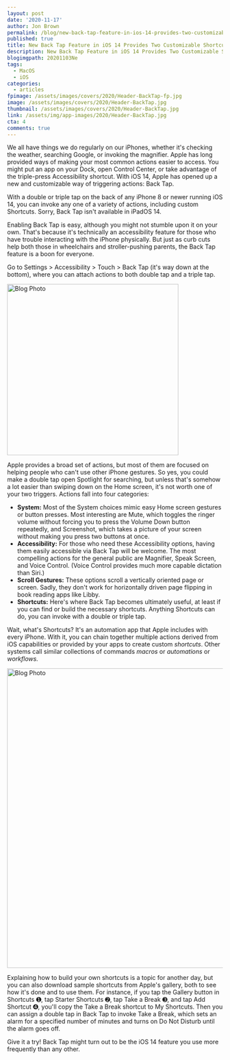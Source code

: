```yaml
---
layout: post
date: '2020-11-17'
author: Jon Brown
permalink: /blog/new-back-tap-feature-in-ios-14-provides-two-customizable-shortcuts/
published: true
title: New Back Tap Feature in iOS 14 Provides Two Customizable Shortcuts
description: New Back Tap Feature in iOS 14 Provides Two Customizable Shortcuts
blogimgpath: 20201103Ne
tags:
  - MacOS
  - iOS
categories:
  - articles
fpimage: /assets/images/covers/2020/Header-BackTap-fp.jpg
image: /assets/images/covers/2020/Header-BackTap.jpg
thumbnail: /assets/images/covers/2020/Header-BackTap.jpg
link: /assets/img/app-images/2020/Header-BackTap.jpg
cta: 4
comments: true
---
```

We all have things we do regularly on our iPhones, whether it's checking
the weather, searching Google, or invoking the magnifier. Apple has long
provided ways of making your most common actions easier to access. You
might put an app on your Dock, open Control Center, or take advantage of
the triple-press Accessibility shortcut. With iOS 14, Apple has opened
up a new and customizable way of triggering actions: Back
Tap.

With a double or triple tap on the back of any iPhone 8 or newer running
iOS 14, you can invoke any one of a variety of actions, including custom
Shortcuts. Sorry, Back Tap isn't available in iPadOS 14.

Enabling Back Tap is easy, although you might not stumble upon it on
your own. That's because it's technically an accessibility feature for
those who have trouble interacting with the iPhone physically. But just
as curb cuts help both those in wheelchairs and stroller-pushing
parents, the Back Tap feature is a boon for everyone.

Go to Settings > Accessibility > Touch > Back Tap (it's way down at
the bottom), where you can attach actions to both double tap and a
triple tap.

<img alt="Blog Photo" src="{{ site.site_cdn }}/assets/images/blog/2020/20201103Ne/Back-Tap-actions.jpg" class="img-fluid rounded m-2" width="400" />

Apple provides a broad set of actions, but most of them are focused on
helping people who can't use other iPhone gestures. So yes, you could
make a double tap open Spotlight for searching, but unless that's
somehow a lot easier than swiping down on the Home screen, it's not
worth one of your two triggers. Actions fall into four categories:

-   **System:** Most of the System choices mimic
    easy Home screen gestures or button presses. Most interesting are
    Mute, which toggles the ringer volume without forcing you to press
    the Volume Down button repeatedly, and Screenshot, which takes a
    picture of your screen without making you press two buttons at once.
-   **Accessibility:** For those who need these
    Accessibility options, having them easily accessible via Back Tap
    will be welcome. The most compelling actions for the general public
    are Magnifier, Speak Screen, and Voice Control. (Voice Control
    provides much more capable dictation than Siri.)
-   **Scroll Gestures:** These options scroll a
    vertically oriented page or screen. Sadly, they don't work for
    horizontally driven page flipping in book reading apps like Libby.
-   **Shortcuts:** Here's where Back Tap becomes
    ultimately useful, at least if you can find or build the necessary
    shortcuts. Anything Shortcuts can do, you can invoke with a double
    or triple tap.

Wait, what's Shortcuts? It's an automation app that Apple includes with
every iPhone. With it, you can chain together multiple actions derived
from iOS capabilities or provided by your apps to create custom
*shortcuts*. Other systems call similar collections of commands *macros*
or *automations* or *workflows.*

<img alt="Blog Photo" src="{{ site.site_cdn }}/assets/images/blog/2020/20201103Ne/Back-Tap-shortctuts.jpg" class="img-fluid rounded m-2" width="700" />

Explaining how to build your own shortcuts is a topic for another day,
but you can also download sample shortcuts from Apple's gallery, both to
see how it's done and to use them. For instance, if you tap the Gallery
button in Shortcuts ➊, tap Starter Shortcuts ➋, tap Take a Break ➌, and
tap Add Shortcut ➍, you'll copy the Take a Break shortcut to My
Shortcuts. Then you can assign a double tap in Back Tap to invoke Take a
Break, which sets an alarm for a specified number of minutes and turns
on Do Not Disturb until the alarm goes off.

Give it a try! Back Tap might turn out to be the iOS 14 feature you use
more frequently than any other.
